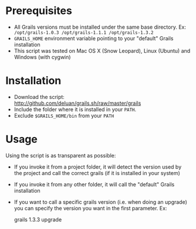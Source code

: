# Prerequisites

* All Grails versions must be installed under the same base directory. Ex:
`	
    /opt/grails-1.0.3
    /opt/grails-1.1.1
    /opt/grails-1.3.2
`
* `GRAILS_HOME` environment variable pointing to your "default" Grails installation
* This script was tested on Mac OS X (Snow Leopard), Linux (Ubuntu) and Windows (with cygwin)

# Installation

* Download the script: http://github.com/deluan/grails.sh/raw/master/grails
* Include the folder where it is installed in your `PATH`. 
* Exclude `$GRAILS_HOME/bin` from your `PATH`

# Usage

Using the script is as transparent as possible:

* If you invoke it from a project folder, it will detect the version used by the project and call the correct grails (if it is installed in your system)
* If you invoke it from any other folder, it will call the "default" Grails installation
* If you want to call a specific grails version (i.e. when doing an upgrade) you can specify the version you want in the first parameter. Ex:       

    grails 1.3.3 upgrade  

